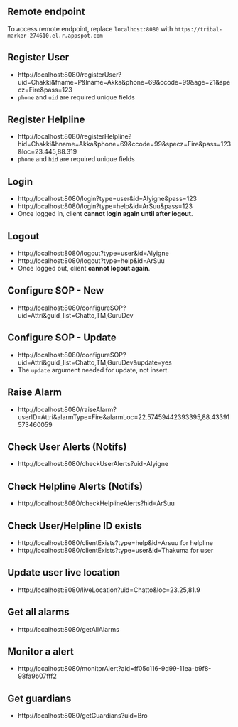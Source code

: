 ## Remote endpoint
To access remote endpoint, replace `localhost:8080` with `https://tribal-marker-274610.el.r.appspot.com`
## Register User
- http://localhost:8080/registerUser?uid=Chakki&fname=P&lname=Akka&phone=69&ccode=99&age=21&specz=Fire&pass=123
- `phone` and `uid` are required unique fields 
## Register Helpline
- http://localhost:8080/registerHelpline?hid=Chakki&hname=Akka&phone=69&ccode=99&specz=Fire&pass=123&loc=23.445,88.319
- `phone` and `hid` are required unique fields 
## Login
- http://localhost:8080/login?type=user&id=Alyigne&pass=123
- http://localhost:8080/login?type=help&id=ArSuu&pass=123
- Once logged in, client **cannot login again until after logout**.
## Logout
- http://localhost:8080/logout?type=user&id=Alyigne
- http://localhost:8080/logout?type=help&id=ArSuu
- Once logged out, client **cannot logout again**.
## Configure SOP - New
- http://localhost:8080/configureSOP?uid=Attri&guid_list=Chatto,TM,GuruDev
## Configure SOP - Update
- http://localhost:8080/configureSOP?uid=Attri&guid_list=Chatto,TM,GuruDev&update=yes
- The `update` argument needed for update, not insert.
## Raise Alarm
- http://localhost:8080/raiseAlarm?userID=Attri&alarmType=Fire&alarmLoc=22.57459442393395,88.43391573460059
## Check User Alerts (Notifs)
- http://localhost:8080/checkUserAlerts?uid=Alyigne
## Check Helpline Alerts (Notifs)
- http://localhost:8080/checkHelplineAlerts?hid=ArSuu
## Check User/Helpline ID exists
- http://localhost:8080/clientExists?type=help&id=Arsuu for helpline
- http://localhost:8080/clientExists?type=user&id=Thakuma for user
## Update user live location
- http://localhost:8080/liveLocation?uid=Chatto&loc=23.25,81.9
## Get all alarms
- http://localhost:8080/getAllAlarms
## Monitor a alert
- http://localhost:8080/monitorAlert?aid=ff05c116-9d99-11ea-b9f8-98fa9b07fff2
## Get guardians
- http://localhost:8080/getGuardians?uid=Bro